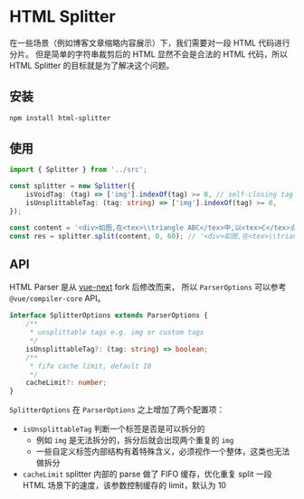# HTML Splitter
在一些场景（例如博客文章缩略内容展示）下，我们需要对一段 HTML 代码进行分片。
但是简单的字符串裁剪后的 HTML 显然不会是合法的 HTML 代码，所以 HTML Splitter 的目标就是为了解决这个问题。

## 安装
``` sh
npm install html-splitter
```

## 使用
``` typescript
import { Splitter } from '../src';

const splitter = new Splitter({
    isVoidTag: (tag) => ['img'].indexOf(tag) >= 0, // self-closing tag
    isUnsplittableTag: (tag: string) => ['img'].indexOf(tag) >= 0,
});

const content = '<div>如图,在<tex>\\triangle ABC</tex>中,以<tex>C</tex>点为圆心<img src="xx" height="1" width="2"><p>这是段落，段落里还有<span>标</span>签</p></div>';
const res = splitter.split(content, 0, 60); // '<div>如图,在<tex>\\triangle ABC</tex>中,以<tex>C</tex>点为圆心</div>'
```

## API
HTML Parser 是从 [vue-next](https://github.com/vuejs/vue-next/blob/master/packages/compiler-core/src/parse.ts) fork 后修改而来，
所以 `ParserOptions` 可以参考 `@vue/compiler-core` API。

``` typescript
interface SplitterOptions extends ParserOptions {
    /**
     * unsplittable tags e.g. img or custom tags
     */
    isUnsplittableTag?: (tag: string) => boolean;
    /**
     * fifo cache limit, default 10
     */
    cacheLimit?: number;
}
```

`SplitterOptions` 在 `ParserOptions` 之上增加了两个配置项：
- `isUnsplittableTag` 判断一个标签是否是可以拆分的
    - 例如 `img` 是无法拆分的，拆分后就会出现两个重复的 `img` 
    - 一些自定义标签内部结构有着特殊含义，必须视作一个整体，这类也无法做拆分
- `cacheLimit` splitter 内部的 parse 做了 FIFO 缓存，优化重复 split 一段 HTML 场景下的速度，该参数控制缓存的 limit，默认为 10
